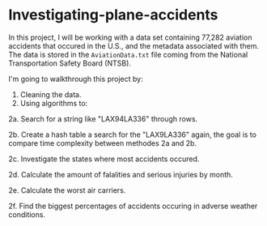 # Investigating-plane-accidents

In this project, I will be working with a data set containing 77,282 aviation accidents that occured in the U.S., and the metadata associated with them. The data is stored in the `AviationData.txt` file coming from the National Transportation Safety Board (NTSB).

I'm going to walkthrough this project by:
1. Cleaning the data.
2. Using algorithms to:

  2a. Search for a string like "LAX94LA336" through rows.
  
  2b. Create a hash table a search for the "LAX9LA336" again, the goal is to compare time complexity between methodes 2a and 2b. 
  
  2c. Investigate the states where most accidents occured.
  
  2d. Calculate the amount of falalities and serious injuries by month.
  
  2e. Calculate the worst air carriers.
  
  2f. Find the biggest percentages of accidents occuring in adverse weather conditions.
